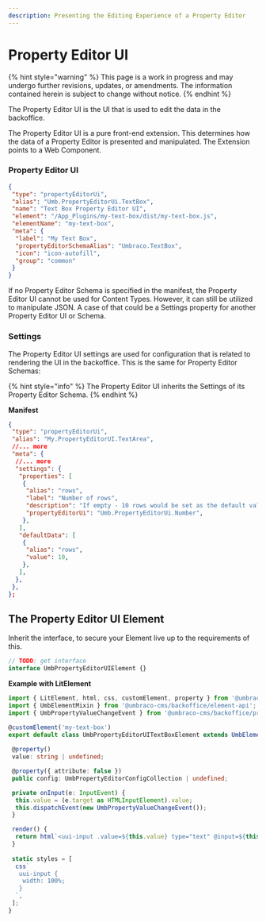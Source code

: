 ```yaml
---
description: Presenting the Editing Experience of a Property Editor
---
```


# Property Editor UI

{% hint style="warning" %}
This page is a work in progress and may undergo further revisions, updates, or amendments. The information contained herein is subject to change without notice.
{% endhint %}

The Property Editor UI is the UI that is used to edit the data in the backoffice.

The Property Editor UI is a pure front-end extension. This determines how the data of a Property Editor is presented and manipulated. The Extension points to a Web Component.

### Property Editor UI

```json
{
 "type": "propertyEditorUi",
 "alias": "Umb.PropertyEditorUi.TextBox",
 "name": "Text Box Property Editor UI",
 "element": "/App_Plugins/my-text-box/dist/my-text-box.js",
 "elementName": "my-text-box",
 "meta": {
  "label": "My Text Box",
  "propertyEditorSchemaAlias": "Umbraco.TextBox",
  "icon": "icon-autofill",
  "group": "common"
 }
}
```

If no Property Editor Schema is specified in the manifest, the Property Editor UI cannot be used for Content Types. However, it can still be utilized to manipulate JSON. A case of that could be a Settings property for another Property Editor UI or Schema.

### Settings

The Property Editor UI settings are used for configuration that is related to rendering the UI in the backoffice. This is the same for Property Editor Schemas:

{% hint style="info" %}
The Property Editor UI inherits the Settings of its Property Editor Schema.
{% endhint %}

**Manifest**

```json
{
 "type": "propertyEditorUi",
 "alias": "My.PropertyEditorUI.TextArea",
 //... more
 "meta": {
  //... more
  "settings": {
   "properties": [
    {
     "alias": "rows",
     "label": "Number of rows",
     "description": "If empty - 10 rows would be set as the default value",
     "propertyEditorUi": "Umb.PropertyEditorUi.Number",
    },
   ],
   "defaultData": [
    {
     "alias": "rows",
     "value": 10,
    },
   ],
  },
 },
};
```

## The Property Editor UI Element

Inherit the interface, to secure your Element live up to the requirements of this.

```ts
// TODO: get interface
interface UmbPropertyEditorUIElement {}
```

**Example with LitElement**

```ts
import { LitElement, html, css, customElement, property } from '@umbraco-cms/backoffice/external/lit';
import { UmbElementMixin } from '@umbraco-cms/backoffice/element-api';
import { UmbPropertyValueChangeEvent } from '@umbraco-cms/backoffice/property-editor';

@customElement('my-text-box')
export default class UmbPropertyEditorUITextBoxElement extends UmbElementMixin(LitElement) {
 
 @property()
 value: string | undefined;

 @property({ attribute: false })
 public config: UmbPropertyEditorConfigCollection | undefined;

 private onInput(e: InputEvent) {
  this.value = (e.target as HTMLInputElement).value;
  this.dispatchEvent(new UmbPropertyValueChangeEvent());
 }

 render() {
  return html`<uui-input .value=${this.value} type="text" @input=${this.onInput}></uui-input>`;
 }
 
 static styles = [
  css`
   uui-input {
    width: 100%;
   }
  `,
 ];
}
```
